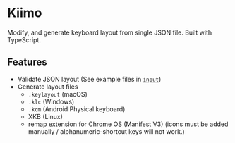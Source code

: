 # Kiimo

Modify, and generate keyboard layout from single JSON file. Built with TypeScript.

## Features

- Validate JSON layout (See example files in [`input`](./input))
- Generate layout files
  - `.keylayout` (macOS)
  - `.klc` (Windows)
  - `.kcm` (Android Physical keyboard)
  - XKB (Linux)
  - remap extension for Chrome OS (Manifest V3) (icons must be added manually / alphanumeric-shortcut keys will not work.)